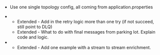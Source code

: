 * Use one single topology config, all coming from application.properties

* - Extended - Add in the retry logic more than one try (if not succeed, still point to DLQ)
  - Extended - What to do with final messages from parking lot. Explain code and logic. 
  
* - Extended - Add one example with a stream to stream enrichment.